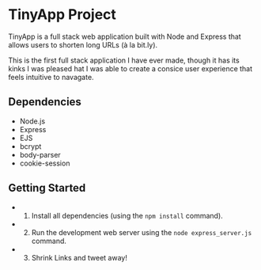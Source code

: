 # TinyApp Project

TinyApp is a full stack web application built with Node and Express that allows users to shorten long URLs (à la bit.ly).


This is the first full stack application I have ever made, though it has its kinks I was pleased hat I was able to create a consice user experience that feels intuitive to navagate.


## Dependencies

- Node.js
- Express
- EJS
- bcrypt
- body-parser
- cookie-session

## Getting Started

- 1) Install all dependencies (using the `npm install` command).
- 2) Run the development web server using the `node express_server.js` command.
- 3) Shrink Links and tweet away!
